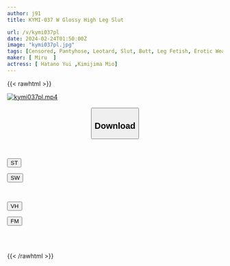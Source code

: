 ```yaml
---
author: j91
title: KYMI-037 W Glossy High Leg Slut

url: /v/kymi037pl
date: 2024-02-24T01:50:00Z
image: "kymi037pl.jpg"
tags: [Censored, Pantyhose, Leotard, Slut, Butt, Leg Fetish, Erotic Wear	]
maker: [ Miru  ]
actress: [ Hatano Yui ,Kimijima Mio]
---
```



{{< rawhtml >}}

<div class="video" data-videoid="xMqjaBwqKASkRA8">
    <a href="javascript:;">
        <img src="/v/kymi037pl/kymi037pl.jpg" width="WIDTH" height="HEIGHT" alt="kymi037pl.mp4" loading="lazy">
    </a>
</div>

<script type="text/javascript" src="https://j91.asia/asset/on-demand-st.js"></script>

<br>
  <link rel="stylesheet" href="https://j91.asia/asset/bs5.css">
  
  <center>
  <button class="btn btn-primary" type="button" data-bs-toggle="collapse" data-bs-target=".multi-collapse" aria-expanded="false" aria-controls="multiCollapseExample1 multiCollapseExample2"><h2>Download</h2></button></center>
</p>
<div class="row">
  <div class="col">
    <div class="collapse multi-collapse" id="multiCollapseExample1">
      <div class="card card-body">
	      	      <br>
<div class="buttons">  
<p><a href="https://streamtape.to/v/xMqjaBwqKASkRA8" target="_blank"><button class="btn-hover color-3"><i class="fa fa-download"></i> ST</button></a></p>
<p><a href="https://cdnwish.com/wzs45p4pde3s" target="_blank"><button class="btn-hover color-2"><i class="fa fa-download"></i> SW</button></a></p></div>
    </div>
  </div>
</div>
  <div class="col">
    <div class="collapse multi-collapse" id="multiCollapseExample2">
      <div class="card card-body">
	      <br>
<div class="buttons">
<p><a href="javascript:;"><button class="btn-hover color-9"><i class="fa fa-download"></i> VH</button></a></p>
<p><a href="javascript:;"><button class="btn-hover color-8"><i class="fa fa-download"></i> FM</button></a></p></div>
<br><br>
      </div>
    </div>
  </div>
</div>

{{< /rawhtml >}}